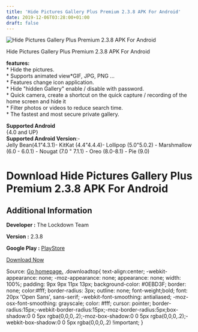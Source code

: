 ```yaml
---
title: 'Hide Pictures Gallery Plus Premium 2.3.8 APK For Android'
date: 2019-12-06T03:28:00+01:00
draft: false
---
```


![Hide Pictures Gallery Plus Premium 2.3.8 APK For Android](https://i0.wp.com/apkhome.net/wp-content/uploads/2019/12/Hide-Pictures-Gallery-Plus-Premium-2.3.8.png "Hide Pictures Gallery Plus Premium 2.3.8 APK For Android")

  

Hide Pictures Gallery Plus Premium 2.3.8 APK For Android

**features:**  
\* Hide the pictures.  
\* Supports animated view\*GIF, JPG, PNG ...  
\* Features change icon application.  
\* Hide "hidden Gallery" enable / disable with password.  
\* Quick camera, create a shortcut on the quick capture / recording of the home screen and hide it  
\* Filter photos or videos to reduce search time.  
\* The fastest and most secure private gallery.

**Supported Android**  
{4.0 and UP}  
**Supported Android Version**:-  
Jelly Bean(4.1"4.3.1)- KitKat (4.4"4.4.4)- Lollipop (5.0"5.0.2) - Marshmallow (6.0 - 6.0.1) - Nougat (7.0 " 7.1.1) - Oreo (8.0-8.1) - Pie (9.0)

Download Hide Pictures Gallery Plus Premium 2.3.8 APK For Android
=================================================================

Additional Information
----------------------

**Developer :** The Lockdown Team

**Version :** 2.3.8

**Google Play :** [PlayStore](https://play.google.com/store/apps/details?id=appplus.mobi.gallery&hl=en)

  

[Download Now](https://store4app.co/post/hide-pictures-gallery-plus-premium-2-3-8-apk-for-android_1575303849)

  
Source: [Go homepage.](https://store4app.co/post/hide-pictures-gallery-plus-premium-2-3-8-apk-for-android_1575303849) .downloadtop{ text-align:center; -webkit-appearance: none; -moz-appearance: none; appearance: none; width: 100%; padding: 9px 9px 11px 13px; background-color: #0EBD3F; border: none; color:#fff; border-radius: 3px; outline: none; font-weight;bold; font: 20px 'Open Sans', sans-serif; -webkit-font-smoothing: antialiased; -moz-osx-font-smoothing: grayscale; color: #fff; cursor: pointer; border-radius:15px;-webkit-border-radius:15px;-moz-border-radius:5px;box-shadow:0 0 5px rgba(0,0,0,.2);-moz-box-shadow:0 0 5px rgba(0,0,0,.2);-webkit-box-shadow:0 0 5px rgba(0,0,0,.2) !important; }